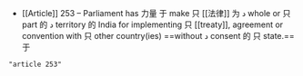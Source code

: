 - [[Article]] 253 – Parliament has  力量  于 make 只  [[法律]]   为  د whole or 只 part 的 د territory 的 India for implementing 只 [[treaty]], agreement or convention with 只 other country(ies) ==without د consent 的 只 state.== 于 

```query
"article 253"
```